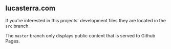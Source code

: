lucasterra.com
---
If you're interested in this projects' development files they are located in the `src` branch. 

The `master` branch only displays public content that is served to Github Pages.
